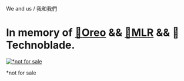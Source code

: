 We and us / 我和我們
# In memory of [&#127800;Oreo](https://youtu.be/qRVwlPuztsY) && [&#128642;MLR](https://en.wikipedia.org/wiki/MTR_Metro_Cammell_EMU_(AC)) && 🐷Technoblade.

[![*not for sale](https://images-ext-1.discordapp.net/external/4YY9wjCOp-2cMlFGZSbLR7cOgGZrwqi-vlp3gZXMjbE/%3Fwidth%3D780%26height%3D585/https/media.discordapp.net/attachments/430364566027763744/938125566488490014/IMG_2604.jpg)](https://youtu.be/qRVwlPuztsY)

*not for sale
